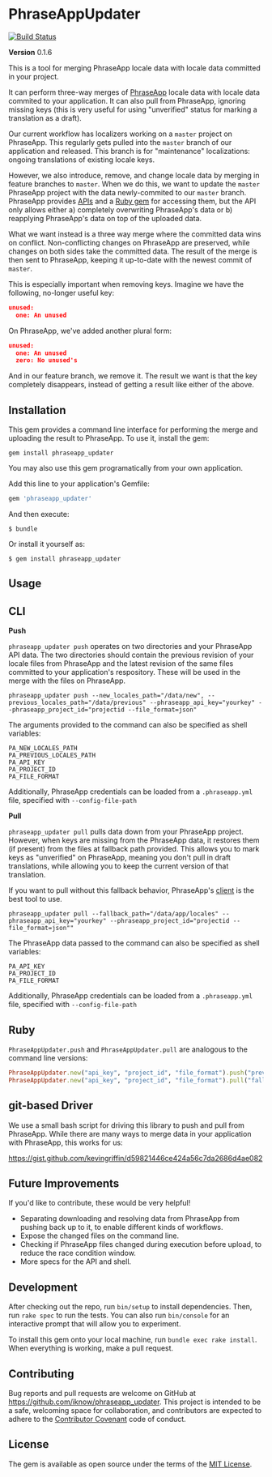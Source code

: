 # PhraseAppUpdater

[![Build Status](https://travis-ci.org/iknow/phraseapp_updater.svg?branch=master)](https://travis-ci.org/iknow/phraseapp_updater)

**Version** 0.1.6

This is a tool for merging PhraseApp locale data with locale data
committed in your project.

It can perform three-way merges of [PhraseApp](https://phraseapp.com) locale data with locale data commited to your application.
It can also pull from PhraseApp, ignoring missing keys (this is very
useful for using "unverified" status for marking a translation as a
draft).

Our current workflow has localizers working on a `master` project on
PhraseApp. This regularly gets pulled into the `master` branch of our
application and released. This branch is for "maintenance" localizations:
ongoing translations of existing locale keys.

However, we also introduce, remove, and change locale data by merging in
feature branches to `master`. When we do this, we want to update the
`master` PhraseApp project with the data newly-commited to our `master`
branch. PhraseApp provides [APIs](https://phraseapp.com/docs/api/v2/) and a [Ruby gem](https://github.com/phrase/phraseapp-ruby) for accessing
them, but the API only allows either a) completely overwriting
PhraseApp's data or b) reapplying PhraseApp's data on top of the
uploaded data.

What we want instead is a three way merge where the committed data wins
on conflict. Non-conflicting changes on PhraseApp are preserved, while
changes on both sides take the committed data. The result of the merge
is then sent to PhraseApp, keeping it up-to-date with the newest commit
of `master`.

This is especially important when removing keys. Imagine we have the
following, no-longer useful key:

```json
unused:
  one: An unused
```

On PhraseApp, we've added another plural form:


```json
unused:
  one: An unused
  zero: No unused's
```

And in our feature branch, we remove it. The result we want is that the
key completely disappears, instead of getting a result like either of
the above.

## Installation

This gem provides a command line interface for performing the
merge and uploading the result to PhraseApp. To use it, install the gem:

`gem install phraseapp_updater`

You may also use this gem programatically from your own application.

Add this line to your application's Gemfile:

```ruby
gem 'phraseapp_updater'
```

And then execute:

    $ bundle

Or install it yourself as:

    $ gem install phraseapp_updater

## Usage

CLI
---

**Push**

`phraseapp_updater push` operates on two directories and your PhraseApp API
data. The two directories should contain the previous revision of your
locale files from PhraseApp and the latest revision of the same files
committed to your application's respository.  These will be used in the
merge with the files on PhraseApp.

```
phraseapp_updater push --new_locales_path="/data/new", --previous_locales_path="/data/previous" --phraseapp_api_key="yourkey" --phraseapp_project_id="projectid --file_format=json"
```

The arguments provided to the command can also be specified as shell
variables:

```
PA_NEW_LOCALES_PATH
PA_PREVIOUS_LOCALES_PATH
PA_API_KEY
PA_PROJECT_ID
PA_FILE_FORMAT
```

Additionally, PhraseApp credentials can be loaded from a
`.phraseapp.yml` file, specified with `--config-file-path`

**Pull**

`phraseapp_updater pull` pulls data down from your PhraseApp project.
However, when keys are missing from the PhraseApp data, it restores them
(if present) from the files at fallback path provided. This allows you
to mark keys as "unverified" on PhraseApp, meaning you don't pull in
draft translations, while allowing you to keep the current version of
that translation.

If you want to pull without this fallback behavior, PhraseApp's [client](https://phraseapp.com/docs/developers/cli/)
is the best tool to use.

```
phraseapp_updater pull --fallback_path="/data/app/locales" --phraseapp_api_key="yourkey" --phraseapp_project_id="projectid --file_format=json""
```

The PhraseApp data passed to the command can also be specified as shell
variables:

```
PA_API_KEY
PA_PROJECT_ID
PA_FILE_FORMAT
```

Additionally, PhraseApp credentials can be loaded from a
`.phraseapp.yml` file, specified with `--config-file-path`

Ruby
---

`PhraseAppUpdater.push` and `PhraseAppUpdater.pull` are analogous to the command line versions:

```ruby
PhraseAppUpdater.new("api_key", "project_id", "file_format").push("previous/path", "current/path")
PhraseAppUpdater.new("api_key", "project_id", "file_format").pull("fallback/path")
```


## git-based Driver

We use a small bash script for driving this library to push and pull
from PhraseApp. While there are many ways to merge data in your
application with PhraseApp, this works for us:

https://gist.github.com/kevingriffin/d59821446ce424a56c7da2686d4ae082

## Future Improvements

If you'd like to contribute, these would be very helpful!

* Separating downloading and resolving data from PhraseApp from pushing
  back up to it, to enable different kinds of workflows.
* Expose the changed files on the command line.
* Checking if PhraseApp files changed during execution before upload, to reduce the race condition window.
* More specs for the API and shell.

## Development

After checking out the repo, run `bin/setup` to install dependencies. Then, run `rake spec` to run the tests. You can also run `bin/console` for an interactive prompt that will allow you to experiment.

To install this gem onto your local machine, run `bundle exec rake install`. When everything is working, make a pull request.

## Contributing

Bug reports and pull requests are welcome on GitHub at https://github.com/iknow/phraseapp_updater. This project is intended to be a safe, welcoming space for collaboration, and contributors are expected to adhere to the [Contributor Covenant](http://contributor-covenant.org) code of conduct.

## License

The gem is available as open source under the terms of the [MIT License](http://opensource.org/licenses/MIT).

